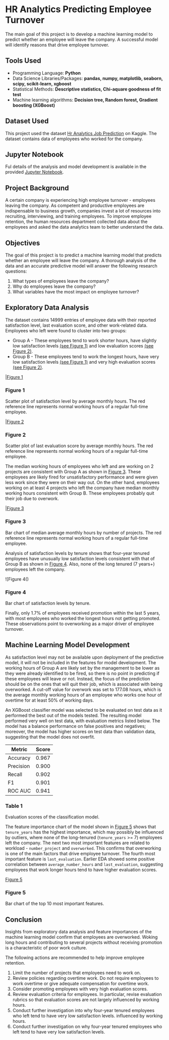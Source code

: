 # HR Analytics Predicting Employee Turnover

The main goal of this project is to develop a machine learning model to predict whether an employee will leave the company. A successful model will identify reasons that drive employee turnover.

## Tools Used
* Programming Language: **Python**
* Data Science Libraries/Packages: **pandas, numpy, matplotlib, seaborn, scipy, scikit-learn, xgboost**
* Statistical Methods: **Descriptive statistics, Chi-aquare goodness of fit test**
* Machine learning algorithms: **Decision tree, Random forest, Gradient boosting (XGBoost)**

## Dataset Used

This project used the dataset [Hr Analytics Job Prediction](https://www.kaggle.com/datasets/mfaisalqureshi/hr-analytics-and-job-prediction?select=HR_comma_sep.csv) on Kaggle. The dataset contains data of employees who worked for the company.

## Jupyter Notebook

Ful details of the analysis and model development is available in the provided [Jupyter Notebook]().

## Project Background

A certain company is experiencing high employee turnover - employees leaving the company. As competent and productive employees are indispensable to business growth, companies invest a lot of resources into recruiting, interviewing, and training employees. To improve employee retention, the human resources department collected data about the employees and asked the data analytics team to better understand the data.

## Objectives

The goal of this project is to predict a machine learning model that predicts whether an employee will leave the company. A thorough analysis of the data and an accurate predictive model will answer the following research questions:
1. What types of employees leave the company?
2. Why do employees leave the company?
3. What variables have the most impact on employee turnover?

## Exploratory Data Analysis

The dataset contains 14999 entries of employee data with their reported satisfaction level, last evaluation score, and other work-related data. Employees who left were found to cluster into two groups:
* Group A - These employees tend to work shorter hours, have slightly low satisfaction levels [(see Figure 1)](#figure-1) and low evaluation scores [(see Figure 2)](#figure-2).
* Group B - These employees tend to work the longest hours, have very low satisfaction levels [(see Figure 1)](#figure-1) and very high evaluation scores [(see Figure 2)](#figure-2).

|[Figure 1]()
### Figure 1
Scatter plot of satisfaction level by average monthly hours. The red reference line represents normal working hours of a regular full-time employee.

|[Figure 2]()
### Figure 2
Scatter plot of last evaluation score by average monthly hours. The red reference line represents normal working hours of a regular full-time employee.

The median working hours of employees who left and are working on 2 projects are consistent with Group A as shown in [Figure 3](#figure-3). These employees are likely fired for unsatisfactory performance and were given less work since they were on their way out. On the other hand, employees working on at least 4 projects who left the company have median monthly working hours consistent with Group B. These employees probably quit their job due to overwork.

|[Figure 3]()
### Figure 3
Bar chart of median average monthly hours by number of projects. The red reference line represents normal working hours of a regular full-time employee.

Analysis of satisfaction levels by tenure shows that four-year tenured employees have unusually low satisfaction levels consistent with that of Group B as shown in [Figure 4](#figure-4). Also, none of the long tenured (7 years+) employees left the company.

![Figure 4()
### Figure 4
Bar chart of satisfaction levels by tenure.

Finally, only 1.7% of employees received promotion within the last 5 years, with most employees who worked the longest hours not getting promoted. These observations point to overworking as a major driver of employee turnover.

## Machine Learning Model Development

As satisfaction level may not be available upon deployment of the predictive model, it will not be included in the features for model development. The working hours of Group A are likely set by the management to be lower as they were already identified to be fired, so there is no point in predicting if these employees will leave or not. Instead, the focus of the prediction should be on the ones that will quit their job, which is associated with being overworked. A cut-off value for overwork was set to 177.08 hours, which is the average monthly working hours of an employee who works one hour of overtime for at least 50% of working days.

An XGBoost classifier model was selected to be evaluated on test data as it performed the best out of the models tested. The resulting model performed very well on test data, with evaluation metrics listed below. The model has a balance performance on false positives and negatives; moreover, the model has higher scores on test data than validation data, suggesting that the model does not overfit.

| Metric | Score |
| ------ | ----- |
| Accuracy | 0.967 |
| Precision | 0.900 |
| Recall | 0.902 |
| F1 | 0.901 |
| ROC AUC | 0.941 |

### Table 1
Evaluation scores of the classification model.

The feature importance chart of the model shown in [Figure 5](#figure-5) shows that `tenure_years` has the highest importance, which may possibly be influenced by outliers, where none of the long-tenured (`tenure_years` >= 7) employees left the company.  The next two most important features are related to workload - `number_project` and `overworked`. This confirms that overworking is one of the main factors that drive employee turnover. The fourth most important feature is `last_evaluation`. Earlier EDA showed some positive correlation between `average_number_hours` and `last_evaluation`, suggesting employees that work longer hours tend to have higher evaluation scores.


[Figure 5]()
### Figure 5
Bar chart of the top 10 most important features.

## Conclusion

Insights from exploratory data analysis and feature importances of the machine learning model confirm that employees are overworked. Woking long hours and contributing to several projects without receiving promotion is a characteristic of poor work culture. 

The following actions are recommended to help improve employee retention.
1. Limit the number of projects that employees need to work on.
2. Review policies regarding overtime work. Do not require employees to work overtime or give adequate compensation for overtime work.
3. Consider promoting employees with very high evaluation scores.
4. Review evaluation criteria for employees. In particular, revise evaluation rubrics so that evaluation scores are not largely influenced by working hours.
5. Conduct further investigation into why four-year tenured employees who left tend to have very low satisfaction levels.
influenced by working hours.
5. Conduct further investigation on why four-year tenured employees who left tend to have very low satisfaction levels.